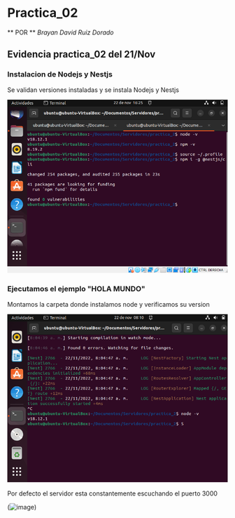 # Practica_02

** POR ** *Brayan David Ruiz Dorado*
## Evidencia practica_02 del 21/Nov

### Instalacion de Nodejs y Nestjs
Se validan versiones instaladas y se instala Nodejs y Nestjs

![Imagen](https://github.com/DavidRuiz117/WIoT/blob/main/Practica_02/Nodejs%20y%20Nestjs%20version.png?raw=true)

### Ejecutamos el ejemplo "HOLA MUNDO"

Montamos la carpeta donde instalamos node y verificamos su version

![Link de imagen](https://github.com/DavidRuiz117/WIoT/blob/main/Practica_02/Verificando%20que%20esta%20instalado%20node.png?raw=true)

Por defecto el servidor esta constantemente escuchando el puerto 3000

(![image](https://user-images.githubusercontent.com/78920592/203361196-5b65b19e-7c45-4f6d-a469-5a98b2173b47.png))


